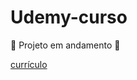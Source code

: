 # Udemy-curso
 
 🚧 Projeto em andamento 🚧
 
 <a href="Seções/Seção__2/currículo_exercício/index.html">currículo</a>

 ##
